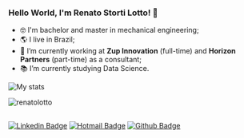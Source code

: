 ### Hello World, I'm Renato Storti Lotto! 👋

- 🤓 I'm bachelor and master in mechanical engineering;
- 🌎 I live in Brazil;
- 🔭 I’m currently working at **Zup Innovation** (full-time) and **Horizon Partners** (part-time) as a consultant;
- 📚 I’m currently studying Data Science.

![My stats](https://github-readme-stats.vercel.app/api?username=renatolotto&theme=merko&show_icons=true&count_private=true)
<p align=left> <img src=https://komarev.com/ghpvc/?username=renatolotto alt=renatolotto /> </p>

##

[![Linkedin Badge](https://img.shields.io/badge/-LinkedIn-blue?style=flat-square&logo=Linkedin&logoColor=white&link=https://www.linkedin.com/in/renatostorti-lotto/)](https://www.linkedin.com/in/renatostorti-lotto/)
[![Hotmail Badge](https://img.shields.io/badge/-Hotmail-0078D4?style=flat-square&logo=microsoft-outlook&logoColor=white&link=mailto:renatolotto@hotmail.com)](mailto:renatolotto@hotmail.com)
[![Github Badge](https://img.shields.io/badge/-renatolotto-grey?style=flat&logo=github&logoColor=white&link=https://github.com/renatolotto/)](https://www.github.com/renatolotto/)

